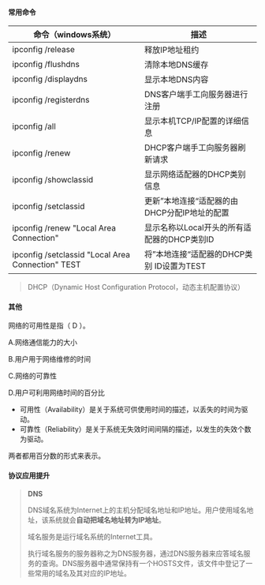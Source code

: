 #### 常用命令

| 命令（windows系统）                               | 描述                                         |
| ------------------------------------------------- | -------------------------------------------- |
| ipconfig /release                                 | 释放IP地址租约                               |
| ipconfig /flushdns                                | 清除本地DNS缓存                              |
| ipconfig /displaydns                              | 显示本地DNS内容                              |
| ipconfig /registerdns                             | DNS客户端手工向服务器进行注册                |
| ipconfig /all                                     | 显示本机TCP/IP配置的详细信息                 |
| ipconfig /renew                                   | DHCP客户端手工向服务器刷新请求               |
| ipconfig /showclassid                             | 显示网络适配器的DHCP类别信息                 |
| ipconfig /setclassid                              | 更新”本地连接“适配器的由DHCP分配IP地址的配置 |
| ipconfig /renew "Local Area Connection"           | 显示名称以Local开头的所有适配器的DHCP类别ID  |
| ipconfig /setclassid "Local Area Connection" TEST | 将”本地连接“适配器的DHCP类别 ID设置为TEST    |

> DHCP（Dynamic Host Configuration Protocol，动态主机配置协议）



#### 其他

网络的可用性是指（ D ）。

A.网络通信能力的大小

B.用户用于网络维修的时间

C.网络的可靠性

D.用户可利用网络时间的百分比

- 可用性（Availability）是关于系统可供使用时间的描述，以丢失的时间为驱动。
- 可靠性（Reliability）是关于系统无失效时间间隔的描述，以发生的失效个数为驱动。

两者都用百分数的形式来表示。



#### 协议应用提升

> **DNS**
>
> DNS域名系统为Internet上的主机分配域名地址和IP地址。用户使用域名地址，该系统就会**自动把域名地址转为IP地址**。
>
> 域名服务是运行域名系统的Internet工具。
>
> 执行域名服务的服务器称之为DNS服务器，通过DNS服务器来应答域名服务的查询。DNS服务器中通常保持有一个HOSTS文件，该文件中登记了一些常用的域名及其对应的IP地址。




















































